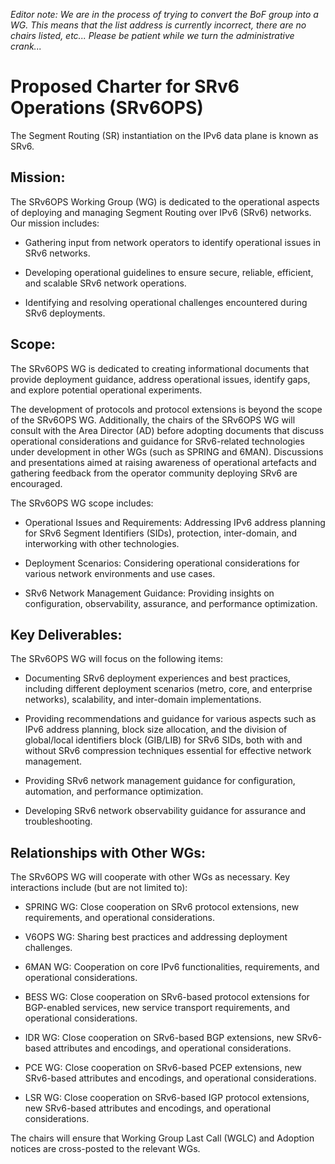 *Editor note: We are in the process of trying to convert the BoF group into a WG. This means that the list address is currently incorrect, there are no chairs listed, etc... Please be patient while we turn the administrative crank...*

# Proposed Charter for SRv6 Operations (SRv6OPS)
The Segment Routing (SR) instantiation on the IPv6 data plane is known as SRv6.

## Mission:
The SRv6OPS Working Group (WG) is dedicated to the operational aspects of deploying and managing Segment Routing over IPv6 (SRv6) networks. Our mission includes:

* Gathering input from network operators to identify operational issues in SRv6 networks.

* Developing operational guidelines to ensure secure, reliable, efficient, and scalable SRv6 network operations.

* Identifying and resolving operational challenges encountered during SRv6 deployments.

## Scope:
The SRv6OPS WG is dedicated to creating informational documents that provide deployment guidance, address operational issues, identify gaps, and explore potential operational experiments.

The development of protocols and protocol extensions is beyond the scope of the SRv6OPS WG. Additionally, the chairs of the SRv6OPS WG will consult with the Area Director (AD) before adopting documents that discuss operational considerations and guidance for SRv6-related technologies under development in other WGs (such as SPRING and 6MAN). Discussions and presentations aimed at raising awareness of operational artefacts and gathering feedback from the operator community deploying SRv6 are encouraged.

The SRv6OPS WG scope includes:

* Operational Issues and Requirements: Addressing IPv6 address planning for SRv6 Segment Identifiers (SIDs), protection, inter-domain, and interworking with other technologies.

* Deployment Scenarios: Considering operational considerations for various network environments and use cases.

* SRv6 Network Management Guidance: Providing insights on configuration, observability, assurance, and performance optimization.

## Key Deliverables:
The SRv6OPS WG will focus on the following items:

* Documenting SRv6 deployment experiences and best practices, including different deployment scenarios (metro, core, and enterprise networks), scalability, and inter-domain implementations.

* Providing recommendations and guidance for various aspects such as IPv6 address planning, block size allocation, and the division of global/local identifiers block (GIB/LIB) for SRv6 SIDs, both with and without SRv6 compression techniques essential for effective network management.

* Providing SRv6 network management guidance for configuration, automation, and performance optimization.

* Developing SRv6 network observability guidance for assurance and troubleshooting.

## Relationships with Other WGs:
The SRv6OPS WG will cooperate with other WGs as necessary. Key interactions include (but are not limited to):

* SPRING WG: Close cooperation on SRv6 protocol extensions, new requirements, and operational considerations.

* V6OPS WG: Sharing best practices and addressing deployment challenges.

* 6MAN WG: Cooperation on core IPv6 functionalities, requirements, and operational considerations.

* BESS WG: Close cooperation on SRv6-based protocol extensions for BGP-enabled services, new service transport requirements, and operational considerations.

* IDR WG: Close cooperation on SRv6-based BGP extensions, new SRv6-based attributes and encodings, and operational considerations.

* PCE WG: Close cooperation on SRv6-based PCEP extensions, new SRv6-based attributes and encodings, and operational considerations.

* LSR WG: Close cooperation on SRv6-based IGP protocol extensions, new SRv6-based attributes and encodings, and operational considerations.

The chairs will ensure that Working Group Last Call (WGLC) and Adoption notices are cross-posted to the relevant WGs.
